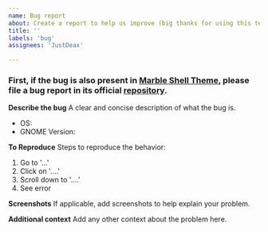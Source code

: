 ```yaml
---
name: Bug report
about: Create a report to help us improve (big thanks for using this template!)
title: ''
labels: 'bug'
assignees: 'JustDeax'

---
```


### First, if the bug is also present in [Marble Shell Theme](https://github.com/imarkoff/Marble-shell-theme), please file a bug report in its official [repository](https://github.com/imarkoff/Marble-shell-theme).

**Describe the bug**
A clear and concise description of what the bug is.

- OS: 
- GNOME Version: 

**To Reproduce**
Steps to reproduce the behavior:
1. Go to '...'
2. Click on '....'
3. Scroll down to '....'
4. See error

**Screenshots**
If applicable, add screenshots to help explain your problem.

**Additional context**
Add any other context about the problem here.
